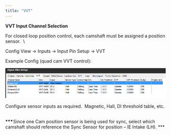 ```yaml
---
title: "VVT"
---
```


**VVT Input Channel Selection**


For closed loop position control, each camshaft must be assigned a position sensor.&nbsp; \

Config View -\> Inputs -\> Input Pin Setup -\> VVT&nbsp;


Example Config (quad cam VVT control):&nbsp;

![Image](</img/NewItem107.png>)


Configure sensor inputs as required.&nbsp; Magnetic, Hall, DI threshold table, etc. &nbsp;

**\*\*\***&#8202;Since one Cam position sensor is being used for sync, select which camshaft should reference the Sync Sensor for position – IE Intake (LH). \*\*\*
